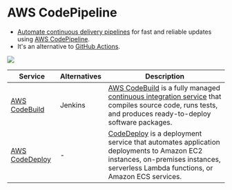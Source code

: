# AWS CodePipeline
- [Automate continuous delivery pipelines](../../13_DevOps/CI&CD/Readme.md) for fast and reliable updates using [AWS CodePipeline](https://aws.amazon.com/codepipeline/).
- It's an alternative to [GitHub Actions](https://github.com/features/actions).

![](https://k21academy.com/wp-content/uploads/2021/03/php-project-release-pipeline-1536x758.png)

| Service                                                                                | Alternatives | Description                                                                                                                                                                                                                                            |
|----------------------------------------------------------------------------------------|--------------|--------------------------------------------------------------------------------------------------------------------------------------------------------------------------------------------------------------------------------------------------------|
| [AWS CodeBuild](https://aws.amazon.com/codebuild/)                                     | Jenkins      | [AWS CodeBuild](https://aws.amazon.com/codebuild/) is a fully managed [continuous integration service](../../13_DevOps/CI&CD/Readme.md) that compiles source code, runs tests, and produces ready-to-deploy software packages.                         |
| [AWS CodeDeploy](https://docs.aws.amazon.com/codedeploy/latest/userguide/welcome.html) | -            | [CodeDeploy](https://docs.aws.amazon.com/codedeploy/latest/userguide/welcome.html) is a deployment service that automates application deployments to Amazon EC2 instances, on-premises instances, serverless Lambda functions, or Amazon ECS services. |
 